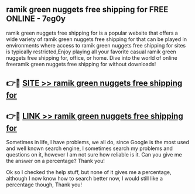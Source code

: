 ## ramik green nuggets free shipping for FREE ONLINE - 7eg0y

ramik green nuggets free shipping for is a popular website that offers a wide variety of ramik green nuggets free shipping for that can be played in environments where access to ramik green nuggets free shipping for sites is typically restricted,Enjoy playing all your favorite casual ramik green nuggets free shipping for, office, or home. Dive into the world of online freeramik green nuggets free shipping for without downloads!

## 👉🔴 [SITE >> ramik green nuggets free shipping for](http://news.freeplayer.one?title=ramik_green_nuggets_free_shipping_for&ref=FRRE)

## 👉🔴 [LINK >> ramik green nuggets free shipping for](http://news.freeplayer.one?title=ramik_green_nuggets_free_shipping_for&ref=FREE)

Sometimes in life, I have problems, we all do, since Google is the most used and well known search engine, I sometimes search my problems and questions on it, however I am not sure how reliable is it. Can you give me the answer on a percentage? Thank you!

Ok so I checked the help stuff, but none of it gives me a percentage, although I now know how to search better now, I would still like a percentage though, Thank you!